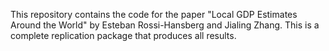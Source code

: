 This repository contains the code for the paper "Local GDP Estimates Around the World" by Esteban Rossi-Hansberg and Jialing Zhang. This is a complete replication package that produces all results.
